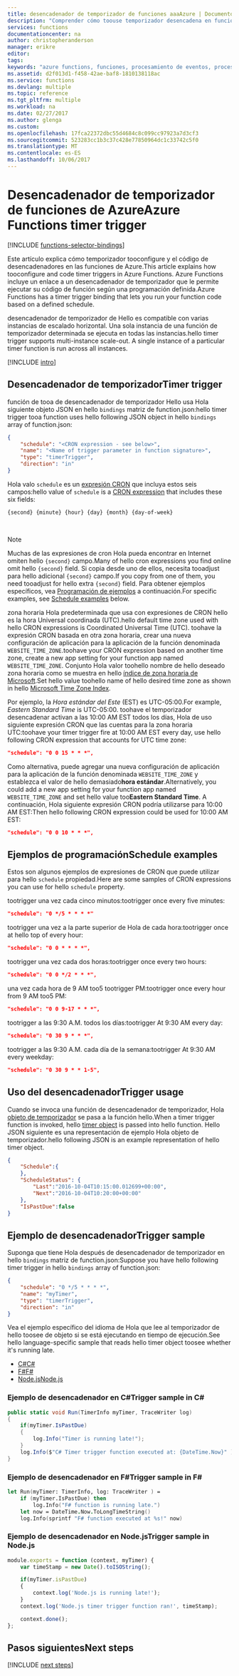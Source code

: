 ```yaml
---
title: desencadenador de temporizador de funciones aaaAzure | Documentos de Microsoft
description: "Comprender cómo toouse temporizador desencadena en funciones de Azure."
services: functions
documentationcenter: na
author: christopheranderson
manager: erikre
editor: 
tags: 
keywords: "azure functions, funciones, procesamiento de eventos, proceso dinámico, arquitectura sin servidor"
ms.assetid: d2f013d1-f458-42ae-baf8-1810138118ac
ms.service: functions
ms.devlang: multiple
ms.topic: reference
ms.tgt_pltfrm: multiple
ms.workload: na
ms.date: 02/27/2017
ms.author: glenga
ms.custom: 
ms.openlocfilehash: 17fca22372dbc55d4684c8c099cc97923a7d3cf3
ms.sourcegitcommit: 523283cc1b3c37c428e77850964dc1c33742c5f0
ms.translationtype: MT
ms.contentlocale: es-ES
ms.lasthandoff: 10/06/2017
---
```

# <a name="azure-functions-timer-trigger"></a><span data-ttu-id="0a9a3-104">Desencadenador de temporizador de funciones de Azure</span><span class="sxs-lookup"><span data-stu-id="0a9a3-104">Azure Functions timer trigger</span></span>

[!INCLUDE [functions-selector-bindings](../../includes/functions-selector-bindings.md)]

<span data-ttu-id="0a9a3-105">Este artículo explica cómo temporizador tooconfigure y el código de desencadenadores en las funciones de Azure.</span><span class="sxs-lookup"><span data-stu-id="0a9a3-105">This article explains how tooconfigure and code timer triggers in Azure Functions.</span></span> <span data-ttu-id="0a9a3-106">Azure Functions incluye un enlace a un desencadenador de temporizador que le permite ejecutar su código de función según una programación definida.</span><span class="sxs-lookup"><span data-stu-id="0a9a3-106">Azure Functions has a timer trigger binding that lets you run your function code based on a defined schedule.</span></span> 

<span data-ttu-id="0a9a3-107">desencadenador de temporizador de Hello es compatible con varias instancias de escalado horizontal. Una sola instancia de una función de temporizador determinada se ejecuta en todas las instancias.</span><span class="sxs-lookup"><span data-stu-id="0a9a3-107">hello timer trigger supports multi-instance scale-out. A single instance of a particular timer function is run across all instances.</span></span>

[!INCLUDE [intro](../../includes/functions-bindings-intro.md)]

<a id="trigger"></a>

## <a name="timer-trigger"></a><span data-ttu-id="0a9a3-108">Desencadenador de temporizador</span><span class="sxs-lookup"><span data-stu-id="0a9a3-108">Timer trigger</span></span>
<span data-ttu-id="0a9a3-109">función de tooa de desencadenador de temporizador Hello usa Hola siguiente objeto JSON en hello `bindings` matriz de function.json:</span><span class="sxs-lookup"><span data-stu-id="0a9a3-109">hello timer trigger tooa function uses hello following JSON object in hello `bindings` array of function.json:</span></span>

```json
{
    "schedule": "<CRON expression - see below>",
    "name": "<Name of trigger parameter in function signature>",
    "type": "timerTrigger",
    "direction": "in"
}
```

<span data-ttu-id="0a9a3-110">Hola valo `schedule` es un [expresión CRON](http://en.wikipedia.org/wiki/Cron#CRON_expression) que incluya estos seis campos:</span><span class="sxs-lookup"><span data-stu-id="0a9a3-110">hello value of `schedule` is a [CRON expression](http://en.wikipedia.org/wiki/Cron#CRON_expression) that includes these six fields:</span></span> 

    {second} {minute} {hour} {day} {month} {day-of-week}
&nbsp;
>[!NOTE]   
><span data-ttu-id="0a9a3-111">Muchas de las expresiones de cron Hola pueda encontrar en Internet omiten hello `{second}` campo.</span><span class="sxs-lookup"><span data-stu-id="0a9a3-111">Many of hello cron expressions you find online omit hello `{second}` field.</span></span> <span data-ttu-id="0a9a3-112">Si copia desde uno de ellos, necesita tooadjust para hello adicional `{second}` campo.</span><span class="sxs-lookup"><span data-stu-id="0a9a3-112">If you copy from one of them, you need tooadjust for hello extra `{second}` field.</span></span> <span data-ttu-id="0a9a3-113">Para obtener ejemplos específicos, vea [Programación de ejemplos](#examples) a continuación.</span><span class="sxs-lookup"><span data-stu-id="0a9a3-113">For specific examples, see [Schedule examples](#examples) below.</span></span>

<span data-ttu-id="0a9a3-114">zona horaria Hola predeterminada que usa con expresiones de CRON hello es la hora Universal coordinada (UTC).</span><span class="sxs-lookup"><span data-stu-id="0a9a3-114">hello default time zone used with hello CRON expressions is Coordinated Universal Time (UTC).</span></span> <span data-ttu-id="0a9a3-115">toohave la expresión CRON basada en otra zona horaria, crear una nueva configuración de aplicación para la aplicación de la función denominada `WEBSITE_TIME_ZONE`.</span><span class="sxs-lookup"><span data-stu-id="0a9a3-115">toohave your CRON expression based on another time zone, create a new app setting for your function app named `WEBSITE_TIME_ZONE`.</span></span> <span data-ttu-id="0a9a3-116">Conjunto Hola valor toohello nombre de hello deseado zona horaria como se muestra en hello [índice de zona horaria de Microsoft](https://msdn.microsoft.com/library/ms912391.aspx).</span><span class="sxs-lookup"><span data-stu-id="0a9a3-116">Set hello value toohello name of hello desired time zone as shown in hello [Microsoft Time Zone Index](https://msdn.microsoft.com/library/ms912391.aspx).</span></span> 

<span data-ttu-id="0a9a3-117">Por ejemplo, la *Hora estándar del Este* (EST) es UTC-05:00.</span><span class="sxs-lookup"><span data-stu-id="0a9a3-117">For example, *Eastern Standard Time* is UTC-05:00.</span></span> <span data-ttu-id="0a9a3-118">toohave el temporizador desencadenar activan a las 10:00 AM EST todos los días, Hola de uso siguiente expresión CRON que las cuentas para la zona horaria UTC:</span><span class="sxs-lookup"><span data-stu-id="0a9a3-118">toohave your timer trigger fire at 10:00 AM EST every day, use hello following CRON expression that accounts for UTC time zone:</span></span>

```json
"schedule": "0 0 15 * * *",
``` 

<span data-ttu-id="0a9a3-119">Como alternativa, puede agregar una nueva configuración de aplicación para la aplicación de la función denominada `WEBSITE_TIME_ZONE` y establezca el valor de hello demasiado**hora estándar**.</span><span class="sxs-lookup"><span data-stu-id="0a9a3-119">Alternatively, you could add a new app setting for your function app named `WEBSITE_TIME_ZONE` and set hello value too**Eastern Standard Time**.</span></span>  <span data-ttu-id="0a9a3-120">A continuación, Hola siguiente expresión CRON podría utilizarse para 10:00 AM EST:</span><span class="sxs-lookup"><span data-stu-id="0a9a3-120">Then hello following CRON expression could be used for 10:00 AM EST:</span></span> 

```json
"schedule": "0 0 10 * * *",
``` 


<a name="examples"></a>

## <a name="schedule-examples"></a><span data-ttu-id="0a9a3-121">Ejemplos de programación</span><span class="sxs-lookup"><span data-stu-id="0a9a3-121">Schedule examples</span></span>
<span data-ttu-id="0a9a3-122">Estos son algunos ejemplos de expresiones de CRON que puede utilizar para hello `schedule` propiedad.</span><span class="sxs-lookup"><span data-stu-id="0a9a3-122">Here are some samples of CRON expressions you can use for hello `schedule` property.</span></span> 

<span data-ttu-id="0a9a3-123">tootrigger una vez cada cinco minutos:</span><span class="sxs-lookup"><span data-stu-id="0a9a3-123">tootrigger once every five minutes:</span></span>

```json
"schedule": "0 */5 * * * *"
```

<span data-ttu-id="0a9a3-124">tootrigger una vez a la parte superior de Hola de cada hora:</span><span class="sxs-lookup"><span data-stu-id="0a9a3-124">tootrigger once at hello top of every hour:</span></span>

```json
"schedule": "0 0 * * * *",
```

<span data-ttu-id="0a9a3-125">tootrigger una vez cada dos horas:</span><span class="sxs-lookup"><span data-stu-id="0a9a3-125">tootrigger once every two hours:</span></span>

```json
"schedule": "0 0 */2 * * *",
```

<span data-ttu-id="0a9a3-126">una vez cada hora de 9 AM too5 tootrigger PM:</span><span class="sxs-lookup"><span data-stu-id="0a9a3-126">tootrigger once every hour from 9 AM too5 PM:</span></span>

```json
"schedule": "0 0 9-17 * * *",
```

<span data-ttu-id="0a9a3-127">tootrigger a las 9:30 A.M. todos los días:</span><span class="sxs-lookup"><span data-stu-id="0a9a3-127">tootrigger At 9:30 AM every day:</span></span>

```json
"schedule": "0 30 9 * * *",
```

<span data-ttu-id="0a9a3-128">tootrigger a las 9:30 A.M. cada día de la semana:</span><span class="sxs-lookup"><span data-stu-id="0a9a3-128">tootrigger At 9:30 AM every weekday:</span></span>

```json
"schedule": "0 30 9 * * 1-5",
```

<a name="usage"></a>

## <a name="trigger-usage"></a><span data-ttu-id="0a9a3-129">Uso del desencadenador</span><span class="sxs-lookup"><span data-stu-id="0a9a3-129">Trigger usage</span></span>
<span data-ttu-id="0a9a3-130">Cuando se invoca una función de desencadenador de temporizador, Hola [objeto de temporizador](https://github.com/Azure/azure-webjobs-sdk-extensions/blob/master/src/WebJobs.Extensions/Extensions/Timers/TimerInfo.cs) se pasa a la función hello.</span><span class="sxs-lookup"><span data-stu-id="0a9a3-130">When a timer trigger function is invoked, hello [timer object](https://github.com/Azure/azure-webjobs-sdk-extensions/blob/master/src/WebJobs.Extensions/Extensions/Timers/TimerInfo.cs) is passed into hello function.</span></span> <span data-ttu-id="0a9a3-131">Hello JSON siguiente es una representación de ejemplo Hola objeto de temporizador.</span><span class="sxs-lookup"><span data-stu-id="0a9a3-131">hello following JSON is an example representation of hello timer object.</span></span> 

```json
{
    "Schedule":{
    },
    "ScheduleStatus": {
        "Last":"2016-10-04T10:15:00.012699+00:00",
        "Next":"2016-10-04T10:20:00+00:00"
    },
    "IsPastDue":false
}
```

<a name="sample"></a>

## <a name="trigger-sample"></a><span data-ttu-id="0a9a3-132">Ejemplo de desencadenador</span><span class="sxs-lookup"><span data-stu-id="0a9a3-132">Trigger sample</span></span>
<span data-ttu-id="0a9a3-133">Suponga que tiene Hola después de desencadenador de temporizador en hello `bindings` matriz de function.json:</span><span class="sxs-lookup"><span data-stu-id="0a9a3-133">Suppose you have hello following timer trigger in hello `bindings` array of function.json:</span></span>

```json
{
    "schedule": "0 */5 * * * *",
    "name": "myTimer",
    "type": "timerTrigger",
    "direction": "in"
}
```

<span data-ttu-id="0a9a3-134">Vea el ejemplo específico del idioma de Hola que lee al temporizador de hello toosee de objeto si se está ejecutando en tiempo de ejecución.</span><span class="sxs-lookup"><span data-stu-id="0a9a3-134">See hello language-specific sample that reads hello timer object toosee whether it's running late.</span></span>

* [<span data-ttu-id="0a9a3-135">C#</span><span class="sxs-lookup"><span data-stu-id="0a9a3-135">C#</span></span>](#triggercsharp)
* [<span data-ttu-id="0a9a3-136">F#</span><span class="sxs-lookup"><span data-stu-id="0a9a3-136">F#</span></span>](#triggerfsharp)
* [<span data-ttu-id="0a9a3-137">Node.js</span><span class="sxs-lookup"><span data-stu-id="0a9a3-137">Node.js</span></span>](#triggernodejs)

<a name="triggercsharp"></a>

### <a name="trigger-sample-in-c"></a><span data-ttu-id="0a9a3-138">Ejemplo de desencadenador en C#</span><span class="sxs-lookup"><span data-stu-id="0a9a3-138">Trigger sample in C#</span></span> #
```csharp
public static void Run(TimerInfo myTimer, TraceWriter log)
{
    if(myTimer.IsPastDue)
    {
        log.Info("Timer is running late!");
    }
    log.Info($"C# Timer trigger function executed at: {DateTime.Now}" );  
}
```

<a name="triggerfsharp"></a>

### <a name="trigger-sample-in-f"></a><span data-ttu-id="0a9a3-139">Ejemplo de desencadenador en F#</span><span class="sxs-lookup"><span data-stu-id="0a9a3-139">Trigger sample in F#</span></span> #
```fsharp
let Run(myTimer: TimerInfo, log: TraceWriter ) =
    if (myTimer.IsPastDue) then
        log.Info("F# function is running late.")
    let now = DateTime.Now.ToLongTimeString()
    log.Info(sprintf "F# function executed at %s!" now)
```

<a name="triggernodejs"></a>

### <a name="trigger-sample-in-nodejs"></a><span data-ttu-id="0a9a3-140">Ejemplo de desencadenador en Node.js</span><span class="sxs-lookup"><span data-stu-id="0a9a3-140">Trigger sample in Node.js</span></span>
```JavaScript
module.exports = function (context, myTimer) {
    var timeStamp = new Date().toISOString();

    if(myTimer.isPastDue)
    {
        context.log('Node.js is running late!');
    }
    context.log('Node.js timer trigger function ran!', timeStamp);   

    context.done();
};
```

## <a name="next-steps"></a><span data-ttu-id="0a9a3-141">Pasos siguientes</span><span class="sxs-lookup"><span data-stu-id="0a9a3-141">Next steps</span></span>
[!INCLUDE [next steps](../../includes/functions-bindings-next-steps.md)]

